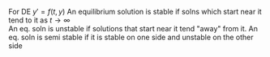For DE $y'=f(t,y)$
An equilibrium solution is stable if solns which start near it tend to it as $t\rightarrow \infty$   
An eq. soln is unstable if solutions that start near it tend "away" from it.
An eq. soln is semi stable if it is stable on one side and unstable on the other side